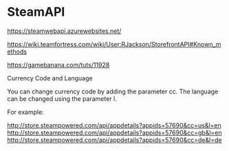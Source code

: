# SteamAPI

https://steamwebapi.azurewebsites.net/

https://wiki.teamfortress.com/wiki/User:RJackson/StorefrontAPI#Known_methods

https://gamebanana.com/tuts/11928

Currency Code and Language

You can change currency code by adding the parameter cc. The language can be changed using the parameter l.

For example:

http://store.steampowered.com/api/appdetails?appids=57690&cc=us&l=en
http://store.steampowered.com/api/appdetails?appids=57690&cc=gb&l=en
http://store.steampowered.com/api/appdetails?appids=57690&cc=de&l=de
